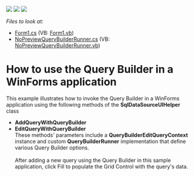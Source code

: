 <!-- default badges list -->
![](https://img.shields.io/endpoint?url=https://codecentral.devexpress.com/api/v1/VersionRange/128582906/22.2.8%2B)
[![](https://img.shields.io/badge/Open_in_DevExpress_Support_Center-FF7200?style=flat-square&logo=DevExpress&logoColor=white)](https://supportcenter.devexpress.com/ticket/details/T553576)
[![](https://img.shields.io/badge/📖_How_to_use_DevExpress_Examples-e9f6fc?style=flat-square)](https://docs.devexpress.com/GeneralInformation/403183)
<!-- default badges end -->
<!-- default file list -->
*Files to look at*:

* [Form1.cs](./CS/Form1.cs) (VB: [Form1.vb](./VB/Form1.vb))
* [NoPreviewQueryBuilderRunner.cs](./CS/NoPreviewQueryBuilderRunner.cs) (VB: [NoPreviewQueryBuilderRunner.vb](./VB/NoPreviewQueryBuilderRunner.vb))
<!-- default file list end -->
# How to use the Query Builder in a WinForms application


This example illustrates how to invoke the Query Builder in a WinForms application using the following methods of the <strong>SqlDataSourceUIHelper</strong> class

* <strong>AddQueryWithQueryBuilder</strong>
* <strong>EditQueryWithQueryBuilder</strong><br>These methods' parameters include a <strong>QueryBuilderEditQueryContext</strong> instance and custom <strong>QueryBuilderRunner</strong> implementation that define various Query Builder options.<br><br>After adding a new query using the Query Builder in this sample application, click Fill to populate the Grid Control with the query's data.

<br/>


